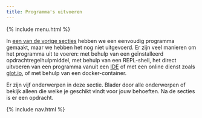 ```yaml
---
title: Programma's uitvoeren
---
```


{% include menu.html %}

In [een van de vorige secties](../hello-world) hebben we een eenvoudig programma gemaakt, maar we hebben het nog niet uitgevoerd. Er zijn veel manieren om het programma uit te voeren: met behulp van een geïnstalleerd opdrachtregelhulpmiddel, met behulp van een REPL-shell, het direct uitvoeren van een programma vanuit een [IDE](../editors-and-ides) of met een online dienst zoals [glot.io](https://glot.io/new/raku), of met behulp van een docker-container.

Er zijn vijf onderwerpen in deze sectie. Blader door alle onderwerpen of bekijk alleen die welke je geschikt vindt voor jouw behoeften. Na de secties is er een opdracht.

{% include nav.html %}